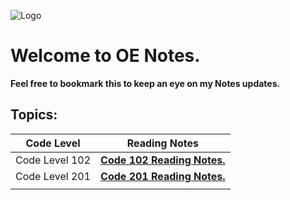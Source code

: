 ![Logo](https://intaj.net/wp-content/uploads/2020/08/ASAC-Bilingual-1024x220.png)
# Welcome to **OE Notes**.

**Feel free to bookmark this to keep an eye on my Notes updates.**
## Topics:
|Code Level|Reading Notes|
|---|---|
|Code Level 102|[**Code 102 Reading Notes.**](https://oebitw.github.io/reading-notes/code-102)|
|Code Level 201|[**Code 201 Reading Notes.**](https://oebitw.github.io/reading-notes/code-201)|
|||


